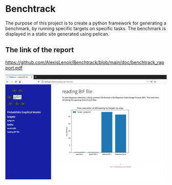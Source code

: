 #   Benchtrack

The purpose of this project is to create a python framework for generating a benchmark, by running specific targets on specific tasks. The benchmark is displayed in a static site generated using pelican.

## The link of the report
https://github.com/AlexisLenoir/Benchtrack/blob/main/doc/benchtrack_rapport.pdf


![alt text](doc/page_task.png)
